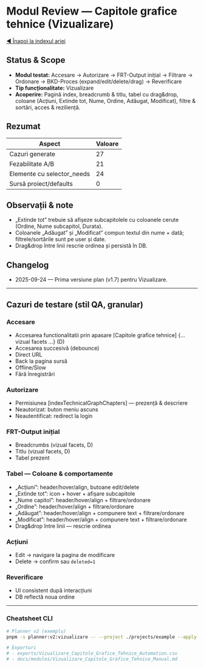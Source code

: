 # Modul Review — Capitole grafice tehnice (Vizualizare)

[◀ Înapoi la indexul ariei](/docs/modules/INDEX.md)

## Status & Scope
- **Modul testat:** Accesare → Autorizare → FRT-Output inițial → Filtrare → Ordonare → BKD-Proces (expand/edit/delete/drag) → Reverificare
- **Tip funcționalitate:** Vizualizare
- **Acoperire:** Pagină index, breadcrumb & titlu, tabel cu drag&drop, coloane (Acțiuni, Extinde tot, Nume, Ordine, Adăugat, Modificat), filtre & sortări, acces & reziliență.

## Rezumat
| Aspect | Valoare |
|---|---|
| Cazuri generate | 27 |
| Fezabilitate A/B | 21 |
| Elemente cu selector_needs | 24 |
| Sursă proiect/defaults | 0 |

## Observații & note
- „Extinde tot” trebuie să afișeze subcapitolele cu coloanele cerute (Ordine, Nume subcapitol, Durata).
- Coloanele „Adăugat” și „Modificat” compun textul din nume + dată; filtrele/sortările sunt pe user și date.
- Drag&drop între linii rescrie ordinea și persistă în DB.

## Changelog
- 2025-09-24 — Prima versiune plan (v1.7) pentru Vizualizare.

---

## Cazuri de testare (stil QA, granular)

### Accesare
- Accesarea functionalitatii prin apasare <buton> [Capitole grafice tehnice] {… vizual facets …} (D)
- Accesarea succesivă (debounce)
- Direct URL
- Back la pagina sursă
- Offline/Slow
- Fără înregistrări

### Autorizare
- Permisiunea [indexTechnicalGraphChapters] — prezență & descriere
- Neautorizat: buton meniu ascuns
- Neautentificat: redirect la login

### FRT-Output inițial
- Breadcrumbs (vizual facets, D)
- Titlu (vizual facets, D)
- Tabel prezent

### Tabel — Coloane & comportamente
- „Acțiuni”: header/hover/align, butoane edit/delete
- „Extinde tot”: icon + hover + afișare subcapitole
- „Nume capitol”: header/hover/align + filtrare/ordonare
- „Ordine”: header/hover/align + filtrare/ordonare
- „Adăugat”: header/hover/align + compunere text + filtrare/ordonare
- „Modificat”: header/hover/align + compunere text + filtrare/ordonare
- Drag&drop între linii — rescrie ordinea

### Acțiuni
- Edit → navigare la pagina de modificare
- Delete → confirm sau `deleted=1`

### Reverificare
- UI consistent după interacțiuni
- DB reflectă noua ordine

---

### Cheatsheet CLI
```bash
# Planner v2 (exemplu)
pnpm -s planner:v2:vizualizare -- --project ./projects/example --apply-project-fallbacks

# Exporturi
# - exports/Vizualizare_Capitole_Grafice_Tehnice_Automation.csv
# - docs/modules/Vizualizare_Capitole_Grafice_Tehnice_Manual.md
```
